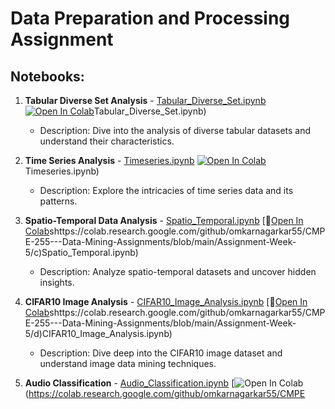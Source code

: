 # Data Preparation and Processing Assignment

## Notebooks:

1. **Tabular Diverse Set Analysis** - [Tabular_Diverse_Set.ipynb](a%20Tabular_Diverse_Set.ipynb) [![Open In Colab](https://colab.research.google.com/assets/colab-badge.svg)](https://colab.research.google.com/github/omkarnagarkar55/CMPE-255---Data-Mining-Assignments/blob/main/Assignment-Week-5/a)Tabular_Diverse_Set.ipynb)
   - Description: Dive into the analysis of diverse tabular datasets and understand their characteristics.

2. **Time Series Analysis** - [Timeseries.ipynb](b%20Timeseries.ipynb) [![Open In Colab](https://colab.research.google.com/assets/colab-badge.svg)](https://colab.research.google.com/github/omkarnagarkar55/CMPE-255---Data-Mining-Assignments/blob/main/Assignment-Week-5/b)Timeseries.ipynb)
   - Description: Explore the intricacies of time series data and its patterns.

3. **Spatio-Temporal Data Analysis** - [Spatio_Temporal.ipynb](c%20Spatio_Temporal.ipynb) [[Open In Colab](https://colab.research.google.com/assets/colab-badge.svg)shttps://colab.research.google.com/github/omkarnagarkar55/CMPE-255---Data-Mining-Assignments/blob/main/Assignment-Week-5/c)Spatio_Temporal.ipynb)
   - Description: Analyze spatio-temporal datasets and uncover hidden insights.

4. **CIFAR10 Image Analysis** - [CIFAR10_Image_Analysis.ipynb](d%20CIFAR10_Image_Analysis.ipynb) [[Open In Colab](https://colab.research.google.com/assets/colab-badge.svg)shttps://colab.research.google.com/github/omkarnagarkar55/CMPE-255---Data-Mining-Assignments/blob/main/Assignment-Week-5/d)CIFAR10_Image_Analysis.ipynb)
   - Description: Dive deep into the CIFAR10 image dataset and understand image data mining techniques.

5. **Audio Classification** - [Audio_Classification.ipynb](e%20Audio_Classification.ipynb) [![Open In Colab](https://colab.research.google.com/assets/colab-badge.svg)(https://colab.research.google.com/github/omkarnagarkar55/CMPE

